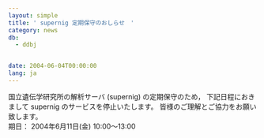 ```yaml
---
layout: simple
title: ' supernig 定期保守のおしらせ　'
category: news
db:
  - ddbj


date: 2004-06-04T00:00:00
lang: ja
---
```


国立遺伝学研究所の解析サーバ (supernig) の定期保守のため， 下記日程におきまして supernig のサービスを停止いたします。 皆様のご理解とご協力をお願い致します。<br>期日： 2004年6月11日(金) 10:00～13:00
